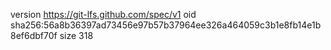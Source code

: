 version https://git-lfs.github.com/spec/v1
oid sha256:56a8b36397ad73456e97b57b37964ee326a464059c3b1e8fb14e1b8ef6dbf70f
size 318
